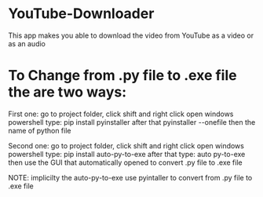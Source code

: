 # YouTube-Downloader
This app makes you able to download the video from YouTube as a video or as an audio
# To Change from .py file to .exe file the are two ways:
First one: go to project folder, click shift and right click open windows powershell
           type: pip install pyinstaller after that pyinstaller --onefile then the name of python file

Second one: go to project folder, click shift and right click open windows powershell
           type: pip install auto-py-to-exe after that type: auto py-to-exe then use the GUI that automatically opened to convert .py file to .exe file
     
NOTE: implicilty the auto-py-to-exe use pyintaller to convert from .py file to .exe file 
     

